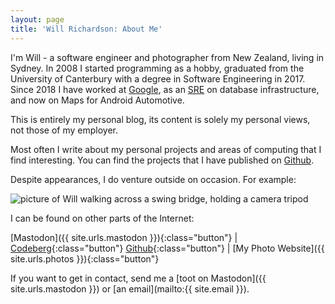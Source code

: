```yaml
---
layout: page
title: 'Will Richardson: About Me'
---
```


I'm Will - a software engineer and photographer from New Zealand, living in Sydney. In 2008 I started programming as a hobby, graduated from the University of Canterbury with a degree in Software Engineering in 2017. Since 2018 I have worked at [Google](https://google.com), as an [SRE](https://sre.google) on database infrastructure, and now on Maps for Android Automotive.

This is entirely my personal blog, its content is solely my personal views, not those of my employer.

Most often I write about my personal projects and areas of computing that I find interesting. You can find the projects that I have published on [Github](https://github.com/willhbr).

Despite appearances, I do venture outside on occasion. For example:

![picture of Will walking across a swing bridge, holding a camera tripod](/images/me.jpg)

I can be found on other parts of the Internet:

[Mastodon]({{ site.urls.mastodon }}){:class="button"} |
[Codeberg](https://codeberg.org/willhbr){:class="button"}
[Github](https://github.com/willhbr){:class="button"} |
[My Photo Website]({{ site.urls.photos }}){:class="button"}

If you want to get in contact, send me a [toot on Mastodon]({{ site.urls.mastodon }}) or [an email](mailto:{{ site.email }}).
